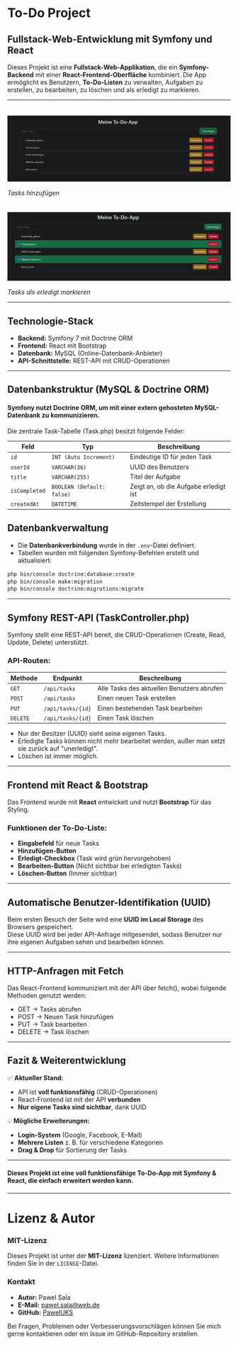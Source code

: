 # To-Do Project

## Fullstack-Web-Entwicklung mit Symfony und React

Dieses Projekt ist eine **Fullstack-Web-Applikation**, die ein **Symfony-Backend** mit einer **React-Frontend-Oberfläche** kombiniert. Die App ermöglicht es Benutzern, **To-Do-Listen** zu verwalten, Aufgaben zu erstellen, zu bearbeiten, zu löschen und als erledigt zu markieren.

---

<div style="margin-bottom: 35px;"></div>

![Tasks hinzufügen](screenshots/add.png)

*Tasks hinzufügen*
<div style="margin-bottom: 35px;"></div>

![Tasks als erdedigt markieren](screenshots/isCompleted.png)

*Tasks als erledigt markieren*




---

## Technologie-Stack

- **Backend:** Symfony 7 mit Doctrine ORM
- **Frontend:** React mit Bootstrap
- **Datenbank:** MySQL (Online-Datenbank-Anbieter)
- **API-Schnittstelle:** REST-API mit CRUD-Operationen

---

## Datenbankstruktur (MySQL & Doctrine ORM)
#### Symfony nutzt Doctrine ORM, um mit einer extern gehosteten MySQL-Datenbank zu kommunizieren.

Die zentrale Task-Tabelle (Task.php) besitzt folgende Felder:

| Feld         | Typ                 | Beschreibung                        |
|-------------|----------------------|-------------------------------------|
| `id`        | `INT (Auto Increment)` | Eindeutige ID für jeden Task       |
| `userId`    | `VARCHAR(36)`         | UUID des Benutzers                 |
| `title`     | `VARCHAR(255)`        | Titel der Aufgabe                  |
| `isCompleted` | `BOOLEAN (Default: false)` | Zeigt an, ob die Aufgabe erledigt ist |
| `createdAt` | `DATETIME`            | Zeitstempel der Erstellung         |

## Datenbankverwaltung

- Die **Datenbankverbindung** wurde in der `.env`-Datei definiert.
- Tabellen wurden mit folgenden Symfony-Befehlen erstellt und aktualisiert:

```bash
php bin/console doctrine:database:create
php bin/console make:migration
php bin/console doctrine:migrations:migrate
```

---

## Symfony REST-API (TaskController.php)

Symfony stellt eine REST-API bereit, die CRUD-Operationen (Create, Read, Update, Delete) unterstützt.

### API-Routen:
| Methode | Endpunkt           | Beschreibung                         |
|---------|--------------------|-------------------------------------|
| `GET`   | `/api/tasks`       | Alle Tasks des aktuellen Benutzers abrufen |
| `POST`  | `/api/tasks`       | Einen neuen Task erstellen          |
| `PUT`   | `/api/tasks/{id}`  | Einen bestehenden Task bearbeiten   |
| `DELETE`| `/api/tasks/{id}`  | Einen Task löschen                  |

- Nur der Besitzer (UUID) sieht seine eigenen Tasks.
- Erledigte Tasks können nicht mehr bearbeitet werden, außer man setzt sie zurück auf "unerledigt".
- Löschen ist immer möglich.

---

## Frontend mit React & Bootstrap

Das Frontend wurde mit **React** entwickelt und nutzt **Bootstrap** für das Styling.  

### Funktionen der To-Do-Liste:

- **Eingabefeld** für neue Tasks
- **Hinzufügen-Button**
- **Erledigt-Checkbox** (Task wird grün hervorgehoben)
- **Bearbeiten-Button** (Nicht sichtbar bei erledigten Tasks)
- **Löschen-Button** (Immer sichtbar)

---

## Automatische Benutzer-Identifikation (UUID)

Beim ersten Besuch der Seite wird eine **UUID im Local Storage** des Browsers gespeichert.  
Diese UUID wird bei jeder API-Anfrage mitgesendet, sodass Benutzer nur ihre eigenen Aufgaben sehen und bearbeiten können.

---
## HTTP-Anfragen mit Fetch
Das React-Frontend kommuniziert mit der API über fetch(), wobei folgende Methoden genutzt werden:

- GET → Tasks abrufen
- POST → Neuen Task hinzufügen
- PUT → Task bearbeiten
- DELETE → Task löschen

---


## Fazit & Weiterentwicklung

✅ **Aktueller Stand:**
- API ist **voll funktionsfähig** (CRUD-Operationen)
- React-Frontend ist mit der API **verbunden**
- **Nur eigene Tasks sind sichtbar**, dank UUID

💡 **Mögliche Erweiterungen:**
- **Login-System** (Google, Facebook, E-Mail)
- **Mehrere Listen** z. B. für verschiedene Kategorien
- **Drag & Drop** für Sortierung der Tasks

---
<div style="margin-bottom: 20px;"></div>

**Dieses Projekt ist eine voll funktionsfähige To-Do-App mit Symfony & React, die einfach erweitert werden kann.** 
<div style="margin-bottom: 20px;"></div>

---
<div style="margin-bottom: 20px;"></div>

# **Lizenz & Autor**

### **MIT-Lizenz**
Dieses Projekt ist unter der **MIT-Lizenz** lizenziert. Weitere Informationen finden Sie in der `LICENSE`-Datei.


### **Kontakt**
- **Autor:** Pawel Sala  
- **E-Mail:** [pawel.sala@web.de](mailto:pawel.sala@web.de)  
- **GitHub:** [PawelUKS](https://github.com/PawelUKS)  

Bei Fragen, Problemen oder Verbesserungsvorschlägen können Sie mich gerne kontaktieren oder ein Issue im GitHub-Repository erstellen.
